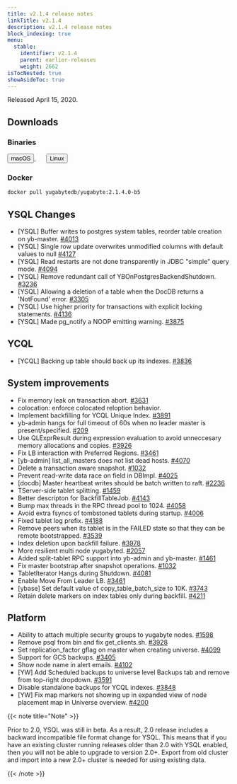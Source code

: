 ```yaml
---
title: v2.1.4 release notes
linkTitle: v2.1.4
description: v2.1.4 release notes
block_indexing: true
menu:
  stable:
    identifier: v2.1.4
    parent: earlier-releases
    weight: 2662
isTocNested: true
showAsideToc: true
---
```


Released April 15, 2020.

## Downloads

### Binaries

<a class="download-binary-link" href="https://downloads.yugabyte.com/yugabyte-2.1.4.0-darwin.tar.gz">
  <button>
    <i class="fab fa-apple"></i><span class="download-text">macOS</span>
  </button>
</a>
&nbsp; &nbsp; &nbsp; 
<a class="download-binary-link" href="https://downloads.yugabyte.com/yugabyte-2.1.4.0-linux.tar.gz">
  <button>
    <i class="fab fa-linux"></i><span class="download-text">Linux</span>
  </button>
</a>
<br />

### Docker

```sh
docker pull yugabytedb/yugabyte:2.1.4.0-b5
```

## YSQL Changes

* [YSQL] Buffer writes to postgres system tables, reorder table creation on yb-master. [#4013](https://github.com/yugabyte/yugabyte-db/issues/4013)
* [YSQL] Single row update overwrites unmodified columns with default values to null [#4127](https://github.com/yugabyte/yugabyte-db/issues/4127)
* [YSQL] Read restarts are not done transparently in JDBC "simple" query mode. [#4094](https://github.com/yugabyte/yugabyte-db/issues/4094)
* [YSQL] Remove redundant call of YBOnPostgresBackendShutdown. [#3236](https://github.com/yugabyte/yugabyte-db/issues/3236)
* [YSQL] Allowing a deletion of a table when the DocDB returns a 'NotFound' error. [#3305](https://github.com/yugabyte/yugabyte-db/issues/3305)
* [YSQL] Use higher priority for transactions with explicit locking statements. [#4136](https://github.com/yugabyte/yugabyte-db/issues/4136)
* [YSQL] Made pg_notify a NOOP emitting warning. [#3875](https://github.com/yugabyte/yugabyte-db/issues/3875)

## YCQL

* [YCQL] Backing up table should back up its indexes. [#3836](https://github.com/yugabyte/yugabyte-db/issues/3836)

## System improvements

* Fix memory leak on transaction abort. [#3631](https://github.com/yugabyte/yugabyte-db/issues/3631)
* colocation: enforce colocated reloption behavior. 
* Implement backfilling for YCQL Unique Index. [#3891](https://github.com/yugabyte/yugabyte-db/issues/3891)
* yb-admin hangs for full timeout of 60s when no leader master is present/specified. [#209](https://github.com/yugabyte/yugabyte-db/issues/209)
* Use QLExprResult during expression evaluation to avoid unneccesary memory allocations and copies. [#3926](https://github.com/yugabyte/yugabyte-db/issues/3926)
* Fix LB interaction with Preferred Regions. [#3461](https://github.com/yugabyte/yugabyte-db/issues/3461)
* [yb-admin] list_all_masters does not list dead hosts. [#4070](https://github.com/yugabyte/yugabyte-db/issues/4070)
* Delete a transaction aware snapshot. [#1032](https://github.com/yugabyte/yugabyte-db/issues/1032)
* Prevent read-write data race on field in DBImpl. [#4025](https://github.com/yugabyte/yugabyte-db/issues/4025)
* [docdb] Master heartbeat writes should be batch written to raft. [#2236](https://github.com/yugabyte/yugabyte-db/issues/2236)
* TServer-side tablet splitting. [#1459](https://github.com/yugabyte/yugabyte-db/issues/1459)
* Better descripton for BackfillTableJob. [#4143](https://github.com/yugabyte/yugabyte-db/issues/4143)
* Bump max threads in the RPC thread pool to 1024. [#4058](https://github.com/yugabyte/yugabyte-db/issues/4058)
* Avoid extra fsyncs of tombstoned tablets during startup. [#4006](https://github.com/yugabyte/yugabyte-db/issues/4006)
* Fixed tablet log prefix. [#4188](https://github.com/yugabyte/yugabyte-db/issues/4188)
* Remove peers when its tablet is in the FAILED state so that they can be remote bootstrapped. [#3539](https://github.com/yugabyte/yugabyte-db/issues/3539)
* Index deletion upon backfill failure. [#3978](https://github.com/yugabyte/yugabyte-db/issues/3978)
* More resilient multi node yugabyted. [#2057](https://github.com/yugabyte/yugabyte-db/issues/2057)
* Added split-tablet RPC support into yb-admin and yb-master. [#1461](https://github.com/yugabyte/yugabyte-db/issues/1461)
* Fix master bootstrap after snapshot operations. [#1032](https://github.com/yugabyte/yugabyte-db/issues/1032)
* TabletIterator Hangs during Shutdown. [#4081](https://github.com/yugabyte/yugabyte-db/issues/4081)
* Enable Move From Leader LB. [#3461](https://github.com/yugabyte/yugabyte-db/issues/3461)
* [ybase] Set default value of copy_table_batch_size to 10K. [#3743](https://github.com/yugabyte/yugabyte-db/issues/3743)
* Retain delete markers on index tables only during backfill. [#4211](https://github.com/yugabyte/yugabyte-db/issues/4211)

## Platform

* Ability to attach multiple security groups to yugabyte nodes. [#1598](https://github.com/yugabyte/yugabyte-db/issues/1598)
* Remove psql from bin and fix get_clients.sh. [#3928](https://github.com/yugabyte/yugabyte-db/issues/3928)
* Set replication_factor gflag on master when creating universe. [#4099](https://github.com/yugabyte/yugabyte-db/issues/4099)
* Support for GCS backups. [#3405](https://github.com/yugabyte/yugabyte-db/issues/3405)
* Show node name in alert emails. [#4102](https://github.com/yugabyte/yugabyte-db/issues/4102)
* [YW] Add Scheduled backups to universe level Backups tab and remove from top-right dropdown. [#3591](https://github.com/yugabyte/yugabyte-db/issues/3591)
* Disable standalone backups for YCQL indexes. [#3848](https://github.com/yugabyte/yugabyte-db/issues/3848)
* [YW] Fix map markers not showing up in expanded view of node placement map in Universe overview. [#4200](https://github.com/yugabyte/yugabyte-db/issues/4200)

{{< note title="Note" >}}

Prior to 2.0, YSQL was still in beta. As a result, 2.0 release includes a backward incompatible file format change for YSQL. This means that if you have an existing cluster running releases older than 2.0 with YSQL enabled, then you will not be able to upgrade to version 2.0+. Export from old cluster and import into a new 2.0+ cluster is needed for using existing data.

{{< /note >}}
